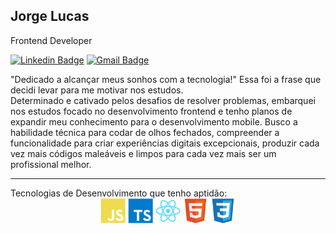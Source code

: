   ## Jorge Lucas

Frontend Developer
  
[![Linkedin Badge](https://img.shields.io/badge/-Jorge%20Rosendo-326324?style=flat-square&logo=Linkedin&logoColor=white&link=https://www.linkedin.com/in/jorge-rosendo/)](https://www.linkedin.com/in/jorge-rosendo) 
[![Gmail Badge](https://img.shields.io/badge/-rosendojorgelucas@gmail.com-326324?style=flat-square&logo=Gmail&logoColor=white&link=mailto:rosendojorgelucas@gmail.com)](mailto:rosendojorgelucas@gmail.com)

 "Dedicado a alcançar meus sonhos com a tecnologia!" Essa foi a frase que decidi levar para me motivar nos estudos.<br>
  Determinado e cativado pelos desafios de resolver problemas, embarquei nos estudos focado no desenvolvimento frontend e tenho planos de expandir meu conhecimento para o desenvolvimento mobile. 
  Busco a habilidade técnica para codar de olhos fechados, compreender a funcionalidade para criar experiências digitais excepcionais, produzir cada vez mais códigos maleáveis e limpos para cada vez mais ser um profissional melhor.<br>
<hr>  
Tecnologias de Desenvolvimento que tenho aptidão: 
<div style="display: inline_block; text-align: center;">
  <img align="center" alt="Jorge-Js" height="40" width="auto" src="https://raw.githubusercontent.com/devicons/devicon/master/icons/javascript/javascript-plain.svg">
  <img align="center" alt="Jorge-Ts" height="40" width="auto" src="https://raw.githubusercontent.com/devicons/devicon/master/icons/typescript/typescript-plain.svg">
  <img align="center" alt="Jorge-React" height="40" width="auto" src="https://raw.githubusercontent.com/devicons/devicon/master/icons/react/react-original.svg">
  <img align="center" alt="Jorge-HTML" height="40" width="auto" src="https://raw.githubusercontent.com/devicons/devicon/master/icons/html5/html5-original.svg">
  <img align="center" alt="Jorge-CSS" height="40" width="auto" src="https://raw.githubusercontent.com/devicons/devicon/master/icons/css3/css3-original.svg">
</div>
